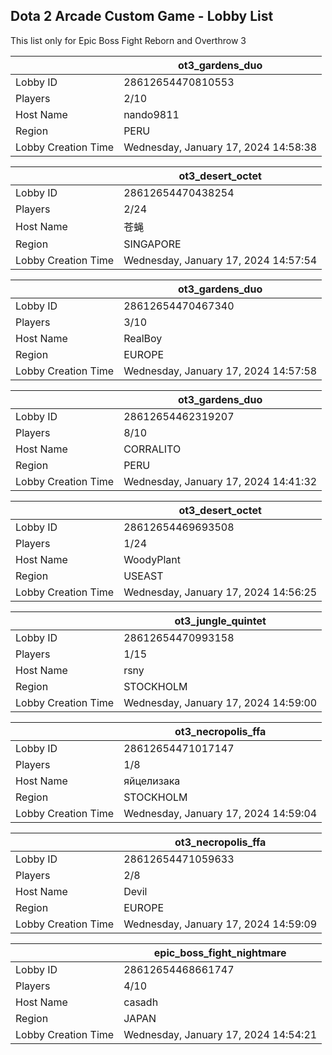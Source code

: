 ## Dota 2 Arcade Custom Game - Lobby List

This list only for Epic Boss Fight Reborn and Overthrow 3

|  | ot3_gardens_duo |
| ------ | ------ |
| Lobby ID | 28612654470810553 |
| Players | 2/10 |
| Host Name | nando9811 |
| Region | PERU |
| Lobby Creation Time | Wednesday, January 17, 2024 14:58:38 |


|  | ot3_desert_octet |
| ------ | ------ |
| Lobby ID | 28612654470438254 |
| Players | 2/24 |
| Host Name | 苍蝇 |
| Region | SINGAPORE |
| Lobby Creation Time | Wednesday, January 17, 2024 14:57:54 |


|  | ot3_gardens_duo |
| ------ | ------ |
| Lobby ID | 28612654470467340 |
| Players | 3/10 |
| Host Name | RealBoy |
| Region | EUROPE |
| Lobby Creation Time | Wednesday, January 17, 2024 14:57:58 |


|  | ot3_gardens_duo |
| ------ | ------ |
| Lobby ID | 28612654462319207 |
| Players | 8/10 |
| Host Name | CORRALITO |
| Region | PERU |
| Lobby Creation Time | Wednesday, January 17, 2024 14:41:32 |


|  | ot3_desert_octet |
| ------ | ------ |
| Lobby ID | 28612654469693508 |
| Players | 1/24 |
| Host Name | WoodyPlant |
| Region | USEAST |
| Lobby Creation Time | Wednesday, January 17, 2024 14:56:25 |


|  | ot3_jungle_quintet |
| ------ | ------ |
| Lobby ID | 28612654470993158 |
| Players | 1/15 |
| Host Name | rsny |
| Region | STOCKHOLM |
| Lobby Creation Time | Wednesday, January 17, 2024 14:59:00 |


|  | ot3_necropolis_ffa |
| ------ | ------ |
| Lobby ID | 28612654471017147 |
| Players | 1/8 |
| Host Name | яйцелизака |
| Region | STOCKHOLM |
| Lobby Creation Time | Wednesday, January 17, 2024 14:59:04 |


|  | ot3_necropolis_ffa |
| ------ | ------ |
| Lobby ID | 28612654471059633 |
| Players | 2/8 |
| Host Name | Devil |
| Region | EUROPE |
| Lobby Creation Time | Wednesday, January 17, 2024 14:59:09 |


|  | epic_boss_fight_nightmare |
| ------ | ------ |
| Lobby ID | 28612654468661747 |
| Players | 4/10 |
| Host Name | casadh |
| Region | JAPAN |
| Lobby Creation Time | Wednesday, January 17, 2024 14:54:21 |


